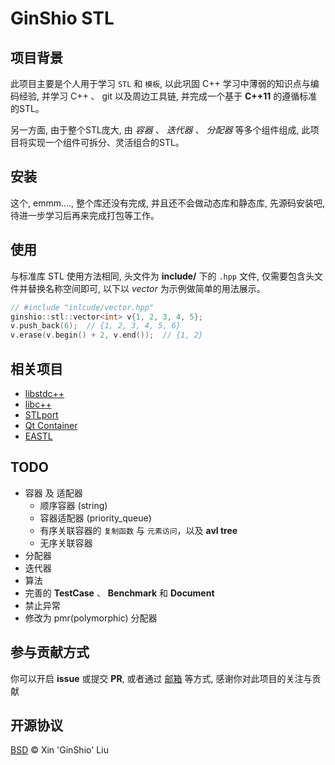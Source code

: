 # GinShio STL

## 项目背景
此项目主要是个人用于学习 `STL` 和 `模板`, 以此巩固 C++ 学习中薄弱的知识点与编码经验, 并学习 C++ 、 git 以及周边工具链, 并完成一个基于 **C++11** 的遵循标准的STL。

另一方面, 由于整个STL庞大, 由 *容器* 、 *迭代器* 、 *分配器* 等多个组件组成, 此项目将实现一个组件可拆分、灵活组合的STL。


## 安装
这个, emmm...., 整个库还没有完成, 并且还不会做动态库和静态库, 先源码安装吧, 待进一步学习后再来完成打包等工作。


## 使用
与标准库 STL 使用方法相同, 头文件为 **include/** 下的 `.hpp` 文件, 仅需要包含头文件并替换名称空间即可, 以下以 *vector* 为示例做简单的用法展示。

```cpp
// #include "inlcude/vector.hpp"
ginshio::stl::vector<int> v{1, 2, 3, 4, 5};
v.push_back(6);  // {1, 2, 3, 4, 5, 6}
v.erase(v.begin() + 2, v.end());  // {1, 2}
```


## 相关项目
 - [libstdc++](https://gcc.gnu.org/onlinedocs/libstdc++/)
 - [libc++](https://libcxx.llvm.org/docs/index.html)
 - [STLport](http://www.stlport.org/)
 - [Qt Container](https://doc.qt.io/qt-5/containers.html)
 - [EASTL](https://github.com/electronicarts/EASTL)


## TODO
  - 容器 及 适配器
    - 顺序容器 (string)
    - 容器适配器 (priority_queue)
    - 有序关联容器的 `复制函数` 与 `元素访问`，以及 **avl tree**
    - 无序关联容器
  - 分配器
  - 迭代器
  - 算法
  - 完善的 **TestCase** 、 **Benchmark** 和 **Document**
  - 禁止异常
  - 修改为 pmr(polymorphic) 分配器


## 参与贡献方式
你可以开启 **issue** 或提交 **PR**, 或者通过 [邮箱](ginshio78@gmail.com) 等方式, 感谢你对此项目的关注与贡献


## 开源协议
[BSD](LICENSE) © Xin 'GinShio' Liu
